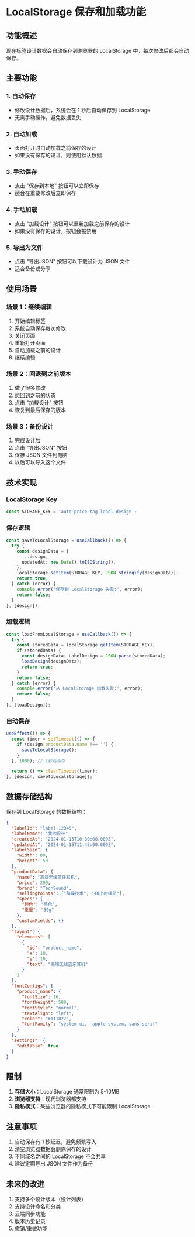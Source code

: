 # LocalStorage 保存和加载功能

## 功能概述

现在标签设计数据会自动保存到浏览器的 LocalStorage 中，每次修改后都会自动保存。

## 主要功能

### 1. 自动保存
- 修改设计数据后，系统会在 1 秒后自动保存到 LocalStorage
- 无需手动操作，避免数据丢失

### 2. 自动加载
- 页面打开时自动加载之前保存的设计
- 如果没有保存的设计，则使用默认数据

### 3. 手动保存
- 点击 "保存到本地" 按钮可以立即保存
- 适合在重要修改后立即保存

### 4. 手动加载
- 点击 "加载设计" 按钮可以重新加载之前保存的设计
- 如果没有保存的设计，按钮会被禁用

### 5. 导出为文件
- 点击 "导出JSON" 按钮可以下载设计为 JSON 文件
- 适合备份或分享

## 使用场景

### 场景 1：继续编辑
1. 开始编辑标签
2. 系统自动保存每次修改
3. 关闭页面
4. 重新打开页面
5. 自动加载之前的设计
6. 继续编辑

### 场景 2：回退到之前版本
1. 做了很多修改
2. 想回到之前的状态
3. 点击 "加载设计" 按钮
4. 恢复到最后保存的版本

### 场景 3：备份设计
1. 完成设计后
2. 点击 "导出JSON" 按钮
3. 保存 JSON 文件到电脑
4. 以后可以导入这个文件

## 技术实现

### LocalStorage Key
```typescript
const STORAGE_KEY = 'auto-price-tag-label-design';
```

### 保存逻辑
```typescript
const saveToLocalStorage = useCallback(() => {
  try {
    const designData = {
      ...design,
      updatedAt: new Date().toISOString(),
    };
    localStorage.setItem(STORAGE_KEY, JSON.stringify(designData));
    return true;
  } catch (error) {
    console.error('保存到 LocalStorage 失败:', error);
    return false;
  }
}, [design]);
```

### 加载逻辑
```typescript
const loadFromLocalStorage = useCallback(() => {
  try {
    const storedData = localStorage.getItem(STORAGE_KEY);
    if (storedData) {
      const designData: LabelDesign = JSON.parse(storedData);
      loadDesign(designData);
      return true;
    }
    return false;
  } catch (error) {
    console.error('从 LocalStorage 加载失败:', error);
    return false;
  }
}, [loadDesign]);
```

### 自动保存
```typescript
useEffect(() => {
  const timer = setTimeout(() => {
    if (design.productData.name !== '') {
      saveToLocalStorage();
    }
  }, 1000); // 1秒后保存

  return () => clearTimeout(timer);
}, [design, saveToLocalStorage]);
```

## 数据存储结构

保存到 LocalStorage 的数据结构：

```json
{
  "labelId": "label-12345",
  "labelName": "我的设计",
  "createdAt": "2024-01-15T10:30:00.000Z",
  "updatedAt": "2024-01-15T11:45:00.000Z",
  "labelSize": {
    "width": 80,
    "height": 50
  },
  "productData": {
    "name": "高端无线蓝牙耳机",
    "price": 299,
    "brand": "TechSound",
    "sellingPoints": ["降噪技术", "40小时续航"],
    "specs": {
      "颜色": "黑色",
      "重量": "50g"
    },
    "customFields": {}
  },
  "layout": {
    "elements": [
      {
        "id": "product_name",
        "x": 10,
        "y": 10,
        "text": "高端无线蓝牙耳机"
      }
    ]
  },
  "fontConfigs": {
    "product_name": {
      "fontSize": 16,
      "fontWeight": 500,
      "fontStyle": "normal",
      "textAlign": "left",
      "color": "#111827",
      "fontFamily": "system-ui, -apple-system, sans-serif"
    }
  },
  "settings": {
    "editable": true
  }
}
```

## 限制

1. **存储大小**：LocalStorage 通常限制为 5-10MB
2. **浏览器支持**：现代浏览器都支持
3. **隐私模式**：某些浏览器的隐私模式下可能限制 LocalStorage

## 注意事项

1. 自动保存有 1 秒延迟，避免频繁写入
2. 清空浏览器数据会删除保存的设计
3. 不同域名之间的 LocalStorage 不会共享
4. 建议定期导出 JSON 文件作为备份

## 未来的改进

1. 支持多个设计版本（设计列表）
2. 支持设计命名和分类
3. 云端同步功能
4. 版本历史记录
5. 撤销/重做功能

